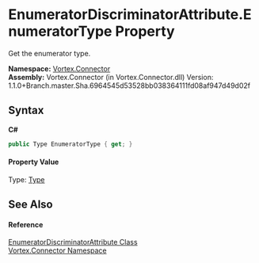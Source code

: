 # EnumeratorDiscriminatorAttribute.EnumeratorType Property 
 

Get the enumerator type.

**Namespace:**&nbsp;<a href="N_Vortex_Connector.md">Vortex.Connector</a><br />**Assembly:**&nbsp;Vortex.Connector (in Vortex.Connector.dll) Version: 1.1.0+Branch.master.Sha.6964545d53528bb038364111fd08af947d49d02f

## Syntax

**C#**<br />
``` C#
public Type EnumeratorType { get; }
```


#### Property Value
Type: <a href="http://msdn2.microsoft.com/en-us/library/42892f65" target="_blank">Type</a>

## See Also


#### Reference
<a href="T_Vortex_Connector_EnumeratorDiscriminatorAttribute.md">EnumeratorDiscriminatorAttribute Class</a><br /><a href="N_Vortex_Connector.md">Vortex.Connector Namespace</a><br />
